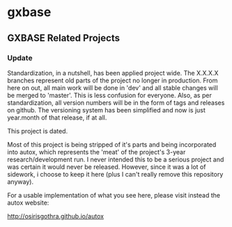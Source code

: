 gxbase
========================================

<h2>GXBASE Related Projects</h2>

<h3>Update</h3>

Standardization, in a nutshell, has been applied project wide. The X.X.X.X branches represent old parts of the project
no longer in production. From here on out, all main work will be done in 'dev' and all stable changes will be 
merged to 'master'. This is less confusion for everyone. Also, as per standardization, all version numbers will be in
the form of tags and releases on github. The versioning system has been simplified and now is just year.month of that
release, if at all.

This project is dated.

Most of this project is being stripped of it's parts and being incorporated into autox, which represents the 'meat'
of the project's 3-year research/development run. I never intended this to be a serious project and was certain
it would never be released. However, since it was a lot of sidework, i choose to keep it here (plus I can't really
remove this repository anyway).                

For a usable implementation of what you see here, please visit instead the autox website:

http://osirisgothra.github.io/autox
